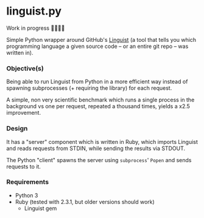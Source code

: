 linguist.py
===========

Work in progress 🔬🔬🔬🔬

Simple Python wrapper around GitHub's [Linguist](https://github.com/github/linguist) (a tool that tells you which programming language a given source code – or an entire git repo – was written in).

### Objective(s)
Being able to run Linguist from Python in a more efficient way instead of spawning subprocesses (+ requiring the library) for each request.

A simple, non very scientific benchmark which runs a single process in the background vs one per request, repeated a thousand times, yields a x2.5 improvement.

### Design
It has a "server" component which is written in Ruby, which imports Linguist and reads requests from STDIN, while sending the results via STDOUT.

The Python "client" spawns the server using `subprocess`' `Popen` and sends requests to it.

### Requirements
* Python 3
* Ruby (tested with 2.3.1, but older versions should work)
  - Linguist gem
